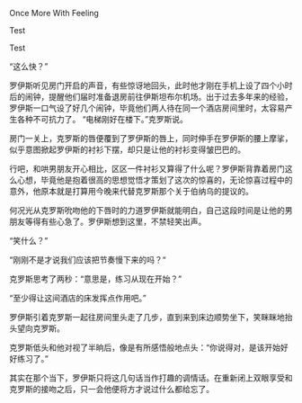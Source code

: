 Once More With Feeling

Test 

Test

“这么快？”

罗伊斯听见房门开启的声音，有些惊讶地回头，此时他才刚在手机上设了四个小时后的闹钟，提醒他们届时准备退房前往伊斯坦布尔机场。出于过去多年来的经验，罗伊斯一口气设了好几个闹钟，毕竟他们两人待在同一个酒店房间里时，太容易产生各种不可抗力了。
“电梯刚好在楼下。”克罗斯说。

房门一关上，克罗斯的唇便覆到了罗伊斯的唇上，同时伸手在罗伊斯的腰上摩挲，似乎意图掀起罗伊斯的衬衫下摆，却只是让他的衬衫变得皱巴巴的。

行吧，和哄男朋友开心相比，区区一件衬衫又算得了什么呢？罗伊斯背靠着房门这么心想，毕竟他是抱着很高的思想觉悟才策划了这次的惊喜的，无论惊喜过程中的意外，他原本就是打算用今晚来代替克罗斯那个关于伯纳乌的提议的。

何况光从克罗斯吮吻他的下唇时的力道罗伊斯就能明白，自己这段时间是让他的男朋友等得有些心急了。罗伊斯想到这里，不禁轻笑出声。

“笑什么？”

“刚刚不是才说我们应该把节奏慢下来的吗？“

克罗斯思考了两秒：“意思是，练习从现在开始？”

“至少得让这间酒店的床发挥点作用吧。”

罗伊斯引着克罗斯一起往房间里头走了几步，直到来到床边顺势坐下，笑眯眯地抬头望向克罗斯。

克罗斯低头和他对视了半晌后，像是有所感悟般地点头：“你说得对，是该开始好好练习了。”

其实在那个当下，罗伊斯只将这几句话当作打趣的调情话。在重新闭上双眼享受和克罗斯的接吻之后，只一会他便将方才说过什么都给忘了。
